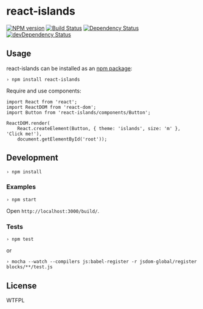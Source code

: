 # react-islands

[![NPM version](https://img.shields.io/npm/v/react-islands.svg?style=flat)](https://npmjs.org/package/react-islands)
[![Build Status](https://travis-ci.org/narqo/react-islands.svg)](https://travis-ci.org/narqo/react-islands)
[![Dependency Status](https://david-dm.org/narqo/react-islands.svg)](https://david-dm.org/narqo/react-islands)
[![devDependency Status](https://david-dm.org/narqo/react-islands/dev-status.svg)](https://david-dm.org/narqo/react-islands#info=devDependencies)

## Usage

react-islands can be installed as an [npm package](https://www.npmjs.com/package/react-islands):

~~~
› npm install react-islands
~~~

Require and use components:

~~~
import React from 'react';
import ReactDOM from 'react-dom';
import Button from 'react-islands/components/Button';

ReactDOM.render(
    React.createElement(Button, { theme: 'islands', size: 'm' }, 'Click me!'),
    document.getElementById('root'));
~~~

## Development

~~~
› npm install
~~~

### Examples

~~~
› npm start
~~~

Open `http://localhost:3000/build/`.

### Tests

~~~
› npm test
~~~

or

~~~
› mocha --watch --compilers js:babel-register -r jsdom-global/register blocks/**/test.js
~~~

## License

WTFPL
